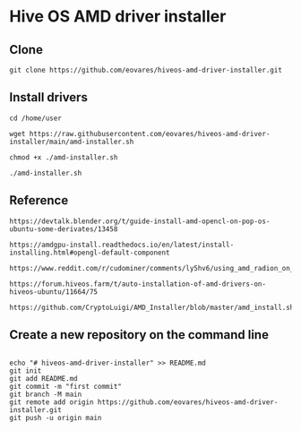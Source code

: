 # Hive OS AMD driver installer

## Clone

```
git clone https://github.com/eovares/hiveos-amd-driver-installer.git
```

## Install drivers

```
cd /home/user

wget https://raw.githubusercontent.com/eovares/hiveos-amd-driver-installer/main/amd-installer.sh

chmod +x ./amd-installer.sh

./amd-installer.sh
```

## Reference

```
https://devtalk.blender.org/t/guide-install-amd-opencl-on-pop-os-ubuntu-some-derivates/13458

https://amdgpu-install.readthedocs.io/en/latest/install-installing.html#opengl-default-component

https://www.reddit.com/r/cudominer/comments/ly5hv6/using_amd_radion_on_ubuntu/

https://forum.hiveos.farm/t/auto-installation-of-amd-drivers-on-hiveos-ubuntu/11664/75

https://github.com/CryptoLuigi/AMD_Installer/blob/master/amd_install.sh
```



## Create a new repository on the command line

```

echo "# hiveos-amd-driver-installer" >> README.md
git init
git add README.md
git commit -m "first commit"
git branch -M main
git remote add origin https://github.com/eovares/hiveos-amd-driver-installer.git
git push -u origin main

```
